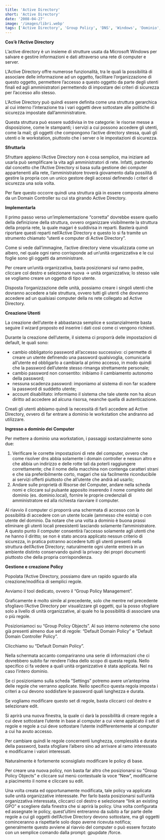```yaml
---
title: 'Active Directory'
short: 'Active Directory'
date: '2008-04-27'
image: '/images/libri.webp'
tags: ['Active Directory', 'Group Policy', 'DNS', 'Windows', 'Dominio', 'GPM', 'GPO', 'User']
---
```


**Cos’è l’Active Directory**

L’active directory è un insieme di strutture usata da Microsoft Windows per salvare e gestire informazioni e dati attraverso una rete di computer e server.

L’Active Directory offre numerose funzionalità, tra le quali la possibilità di associare delle informazione ad un oggetto, facilitare l’organizzazione di questo oggetto, permettere l’accesso a questo oggetto da parte degli utenti finali ed agli amministratori permettendo di impostare dei criteri di sicurezza per l’accesso allo stesso.

L’Active Directory può quindi essere definita come una struttura gerarchica al cui interno l’interazione tra i vari oggetti deve sottostare alle politiche di sicurezza impostate dall’amministratore.

Questa struttura può essere suddivisa in tre categorie: le risorse messe a disposizione, come le stampanti; i servizi a cui possono accedere gli utenti, come la mail; gli oggetti che compongono l’active directory stessa, quali gli utenti o le workstation, piuttosto che i server o le impostazioni di sicurezza.

**Sfruttarla**

Sfruttare appieno l’Active Directory non è cosa semplice, ma iniziare ad usarla può semplificare la vita agli amministratori di rete. Infatti, partendo dal concetto che l’Active Directory si basa sulla gestione dei computer appartenenti alla rete, l’amministratore troverà giovamento dalla possilità di gestire la propria con un unico gestore degli accessi definendo i criteri di sicurezza una sola volta.

Per fare questo occorre quindi una struttura già in essere composta almeno da un Domain Controller su cui sta girando Active Directory.

**Implementarla**

Il primo passo verso un’implementazione “corretta” dovrebbe essere quello della definizione della struttura, ovvero organizzare visibilmente la struttura della propria rete, la quale magari è suddivisa in reparti. Basterà quindi riportare questi reparti nell’Active Directory e questo lo si fa tramite un strumento chiamato “utenti e computer di Active Directory”.

Come si vede dall’immagine, l’active directory viene visualizzata come un albero, nel quale ogni ramo corrisponde ad un’unità organizzativa e le cui foglie sono gli oggetti da amministrare.

Per creare un’unità organizzativa, basta posizionarsi sul ramo padre, cliccare col destro e selezionare nuova → unità organizzativa; lo stesso vale se vogliamo creare un oggetto di tipo utente.

Disposta l’organizzazione delle unità, possiamo creare i singoli utenti che dovranno accedere a tale struttura, ovvero tutti gli utenti che dovranno accedere ad un qualsiasi computer della ns rete collegato ad Active Directory.

**Creazione Utenti**

La creazione dell’utente è abbastanza semplice e sostanzialmente basta seguire il wizard proposto ed inserire i dati così come ci vengono richiesti.

Durante la creazione dell’utente, il sistema ci proporrà delle impostazioni di default, le quali sono:

- cambio obbligatorio password all’accesso successivo: ci permette di creare un utente definendo una password qualsivoglia, comunicarla all’utente ed obbligarlo a cambiarla al primo accesso, in modo quindi che la password dell’utente stesso rimanga strettamente personale;
- cambio password non consentito: inibiamo il cambiamento autonomo della password;
- nessuna scadenza password: imponiamo al sistema di non far scadere la password di suddetto utente;
- account disabilitato: informiamo il sistema che tale utente non ha alcun diritto ad accedere ad alcuna risorsa, neanche quella di autenticazione.

Creati gli utenti abbiamo quindi la necessità di farli accedere ad Active Directory, ovvero di far entrare a dominio le workstation che andranno ad utilizzare.

**Ingresso a dominio dei Computer**

Per mettere a dominio una workstation, i passaggi sostanzialmente sono due:

1. Verificare le corrette impostazioni di rete del computer, ovvero che come risolver dns abbia solamente i domain controller e nessun altro e che abbia un indirizzo e delle rotte tali da poterli raggiungere correttamente; che il nome della macchina non contenga caratteri strani e che sia preferibilmente corto, magari che sia facilmente riconducibile ai servizi offerti piuttosto che all’utente che andrà ad usarlo;
2. Andare sulle proprietà di Risorse del Computer, andare nella scheda nomi e cliccare sul pulsante apposito inserendo il nome completo del dominio (es. dominio.local), fornire le proprie credenziali di amministratore ed alla richiesta riavviare il computer.

Al riavvio il computer ci proporrà una schermata di accesso con la possibilità di accedere con un utente locale (ammesso che esista) o con utente del dominio. Da notare che una volta a dominio è buona prassi eliminare gli utenti locali preesistenti lasciando solamente l’amministratore.  
 A questo punto il computer consentirà l’accesso solamente agli utenti che ne hanno il diritto; se non è stato ancora applicato nessun criterio di sicurezza, in pratica potranno accedere tutti gli utenti presenti nella struttura dell’Active Directory; naturalmente ogni utente entrerà in un ambiente distinto conservando quindi la privacy dei propri documenti piuttosto che della propria corrispondenza.

**Gestione e creazione Policy**

Popolata l’Active Directory, possiamo dare un rapido sguardo alla creazione/modifica di semplici regole.

Avviamo il tool dedicato, ovvero il “Group Policy Management”.

Graficamente è molto simile al precedente, solo che mentre nel precedente sfogliavo l’Active Directory per visualizzare gli oggetti, qui la posso sfogliare solo a livello di unità organizzative, al quale ho la possibilità di associare una o più regole.

Posizioniamoci su “Group Policy Objects”. Al suo interno noteremo che sono già presenti almeno due set di regole: “Default Domain Policy” e “Default Domain Controller Policy”.

Clicchiamo su “Default Domain Policy”.

Nella schermata accanto compariranno una serie di informazioni che ci dovrebbero subito far rendere l’idea dello scopo di questa regola. Nello specifico ci fa vedere a quali unità organizzative è stata applicata. Nel ns caso l’intero dominio.

Se ci posizioniamo sulla scheda “Settings” potremo avere un’anteprima delle regole che verranno applicate. Nello specifico questa regola imposta i criteri a cui devono soddisfare le password quali lunghezza e durata.

Se vogliamo modificare questo set di regole, basta cliccarci col destro e selezionare edit.

Si aprirà una nuova finestra, la quale ci darà la possibilità di creare regole a cui deve sottostare l’utente in base al computer a cui viene applicato il set di regole e regole a cui deve sottostare l’utente indifferentemente al computer a cui ha avuto accesso.

Per cambiare quindi le regole concernenti lunghezza, complessità e durata della password, basta sfogliare l’albero sino ad arrivare al ramo interessato e modificarne i valori interessati.

Naturalmente è fortemente sconsigliato modificare le policy di base.

Per creare una nuova policy, non basta far altro che posizionarsi su “Group Policy Objects” e cliccare sul menù contestuale la voce “New”, modificarne a piacimento il nome e cliccare su edit.

Una volta creata ed opportunamente modificata, tale policy va applicata sulle unità organizzative interessate. Per farlo basta posizionarsi sull’unità organizzativa interessata, cliccarci col destro e selezionare “link an existing GPO” e scegliere dalla finestra che si aprirà la policy. Una volta configurata ed assegnate le policy, quest’ultimi entreranno da subito a far parte delle regole a cui gli oggetti dell’Active Directory devono sottostare, ma gli oggetti cominceranno a rispettarle solo dopo averne ricevuta notifica; generalmente questo avviene al riavvio del computer o può essere forzato con un semplice comando dalla prompt: gpupdate /force.